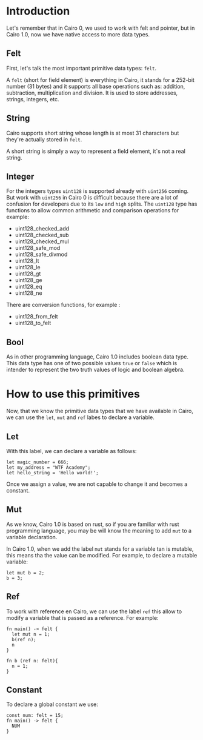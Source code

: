 # Introduction

Let's remember that in Cairo 0, we used to work with felt and pointer, but in Cairo 1.0, now we have native access to more data types. 

## Felt

First, let's talk the most important primitive data types: `felt`. 

A `felt` (short for field element) is everything in Cairo, it stands for a 252-bit number (31 bytes) and it supports all base operations such as: addition, subtraction, multiplication and division. It is used to store addresses, strings, integers, etc. 

## String 

Cairo supports short string whose length is at most 31 characters but they're actually stored in `felt`.

A short string is simply a way to represent a field element, it`s not a real string. 

## Integer

For the integers types `uint128` is supported already with `uint256` coming. But work with `uint256` in Cairo 0 is difficult because there are a lot of confusion for developers due to its `low` and `high` splits. The `uint128` type has functions to allow common arithmetic and comparison operations for example:

- uint128_checked_add
- uint128_checked_sub
- uint128_checked_mul
- uint128_safe_mod
- uint128_safe_divmod
- uint128_lt
- uint128_le
- uint128_gt
- uint128_ge
- uint128_eq
- uint128_ne

There are conversion functions, for example :

- uint128_from_felt
- uint128_to_felt

## Bool 

As in other programming language, Cairo 1.0 includes boolean data type. This data type has one of two possible values `true` or `false` which is intender to represent the two truth values of logic and boolean algebra. 

# How to use this primitives

Now, that we know the primitive data types that we have available in Cairo, we can use the `let`, `mut` and `ref` labes to declare a variable. 

## Let

With this label, we can declare a variable as follows:

```
let magic_number = 666;
let my_address = "WTF Academy";
let hello_string = 'Hello world!';
```
 Once we assign a value, we are not capable to change it and becomes a constant.

 ## Mut 

As we know, Cairo 1.0 is based on rust, so if you are familiar with rust programming language, you may be will know the meaning to add `mut` to a variable declaration.
 
In Cairo 1.0, when we add the label `mut` stands for a variable tan is mutable, this means tha the value can be modified. For example, to declare a mutable variable:

````
let mut b = 2;
b = 3;
````

## Ref

To work with reference en Cairo, we can use the label `ref` this allow to modify a variable that is passed as a reference. For example:

```
fn main() -> felt {
  let mut n = 1;
  b(ref n);
  n
}

fn b (ref n: felt){
  n = 1;
}
```

## Constant

To declare a global constant we use:

```
const num: felt = 15;
fn main() -> felt {
  NUM
}
```

 







